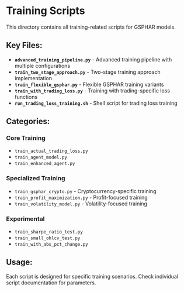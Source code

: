 # Training Scripts

This directory contains all training-related scripts for GSPHAR models.

## Key Files:

- **`advanced_training_pipeline.py`** - Advanced training pipeline with multiple configurations
- **`train_two_stage_approach.py`** - Two-stage training approach implementation
- **`train_flexible_gsphar.py`** - Flexible GSPHAR training variants
- **`train_with_trading_loss.py`** - Training with trading-specific loss functions
- **`run_trading_loss_training.sh`** - Shell script for trading loss training

## Categories:

### Core Training
- `train_actual_trading_loss.py`
- `train_agent_model.py`
- `train_enhanced_agent.py`

### Specialized Training
- `train_gsphar_crypto.py` - Cryptocurrency-specific training
- `train_profit_maximization.py` - Profit-focused training
- `train_volatility_model.py` - Volatility-focused training

### Experimental
- `train_sharpe_ratio_test.py`
- `train_small_ohlcv_test.py`
- `train_with_abs_pct_change.py`

## Usage:

Each script is designed for specific training scenarios. Check individual script documentation for parameters.
